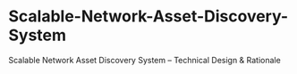 # Scalable-Network-Asset-Discovery-System
Scalable Network Asset Discovery System – Technical Design &amp; Rationale
